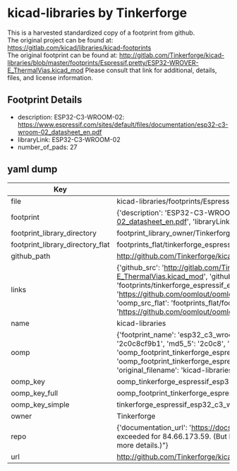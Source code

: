 # kicad-libraries by Tinkerforge  
This is a harvested standardized copy of a footprint from github.  
The original project can be found at:  
https://gitlab.com/kicad/libraries/kicad-footprints  
The original footprint can be found at:
http://gitlab.com/Tinkerforge/kicad-libraries/blob/master/footprints/Espressif.pretty/ESP32-WROVER-E_ThermalVias.kicad_mod
Please consult that link for additional, details, files, and license information.  
## Footprint Details
* description: ESP32-C3-WROOM-02: https://www.espressif.com/sites/default/files/documentation/esp32-c3-wroom-02_datasheet_en.pdf  
* libraryLink: ESP32-C3-WROOM-02  
* number_of_pads: 27  
## yaml dump  
| Key | Value |  
| --- | --- |  
| file | kicad-libraries/footprints/Espressif.pretty/ESP32-C3-WROOM-02.kicad_mod |  
| footprint | {'description': 'ESP32-C3-WROOM-02: https://www.espressif.com/sites/default/files/documentation/esp32-c3-wroom-02_datasheet_en.pdf', 'libraryLink': 'ESP32-C3-WROOM-02', 'number_of_pads': 27} |  
| footprint_library_directory | footprint_library_owner/Tinkerforge_kicad-libraries |  
| footprint_library_directory_flat | footprints_flat/tinkerforge_espressif_esp32_c3_wroom_02/working |  
| github_path | http://github.com/Tinkerforge/kicad-libraries/blob/master/footprints/Espressif.pretty/ESP32-C3-WROOM-02.kicad_mod |  
| links | {'github_src': 'http://gitlab.com/Tinkerforge/kicad-libraries/blob/master/footprints/Espressif.pretty/ESP32-WROVER-E_ThermalVias.kicad_mod', 'github_src_repo': 'https://gitlab.com/kicad/libraries/kicad-footprints', 'oomp_bot': 'footprints/tinkerforge_espressif_esp32_c3_wroom_02/working', 'oomp_bot_github': 'https://github.com/oomlout/oomlout_oomp_footprint_bot/tree/main/footprints/tinkerforge_espressif_esp32_c3_wroom_02/working', 'oomp_src_flat': 'footprints_flat/footprints_flat/tinkerforge_espressif_esp32_c3_wroom_02/working', 'oomp_src_flat_github': 'https://github.com/oomlout/oomlout_oomp_footprint_src/tree/main/footprints_flat/tinkerforge_espressif_esp32_c3_wroom_02/working'} |  
| name | kicad-libraries |  
| oomp | {'footprint_name': 'esp32_c3_wroom_02', 'library_name': 'espressif', 'md5': '2c0c8cf9b19b7f4a9afbb5e968a1e82e', 'md5_10': '2c0c8cf9b1', 'md5_5': '2c0c8', 'md5_6': '2c0c8c', 'oomp_key': 'oomp_tinkerforge_espressif_esp32_c3_wroom_02', 'oomp_key_extra': 'oomp_footprint_tinkerforge_espressif_esp32_c3_wroom_02', 'oomp_key_full': 'oomp_footprint_tinkerforge_espressif_esp32_c3_wroom_02_2c0c8c', 'oomp_key_simple': 'tinkerforge_espressif_esp32_c3_wroom_02', 'original_filename': 'kicad-libraries/footprints/Espressif.pretty/ESP32-C3-WROOM-02.kicad_mod', 'owner_name': 'tinkerforge'} |  
| oomp_key | oomp_tinkerforge_espressif_esp32_c3_wroom_02 |  
| oomp_key_full | oomp_footprint_tinkerforge_espressif_esp32_c3_wroom_02 |  
| oomp_key_simple | tinkerforge_espressif_esp32_c3_wroom_02 |  
| owner | Tinkerforge |  
| repo | {'documentation_url': 'https://docs.github.com/rest/overview/resources-in-the-rest-api#rate-limiting', 'message': "API rate limit exceeded for 84.66.173.59. (But here's the good news: Authenticated requests get a higher rate limit. Check out the documentation for more details.)"} |  
| url | http://github.com/Tinkerforge/kicad-libraries |  

